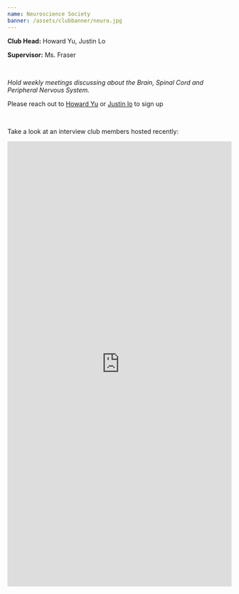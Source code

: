 ```yaml
---
name: Neuroscience Society
banner: /assets/clubbanner/neuro.jpg
---
```



**Club Head:** Howard Yu, Justin Lo

**Supervisor:** Ms. Fraser

<br>

_Hold weekly meetings discussing about the Brain, Spinal Cord and Peripheral Nervous System._

Please reach out to [Howard Yu](mailto:howard.yu@ucc.on.ca) or [Justin lo](mailto:justin.lo@ucc.on.ca) to sign up

<br>

Take a look at an interview club members hosted recently:

<iframe width="100%" height="1000" src="https://www.docdroid.net/lFluQ2L/neurointerview-pdf" frameborder="0" allowtransparency allowfullscreen></iframe>
